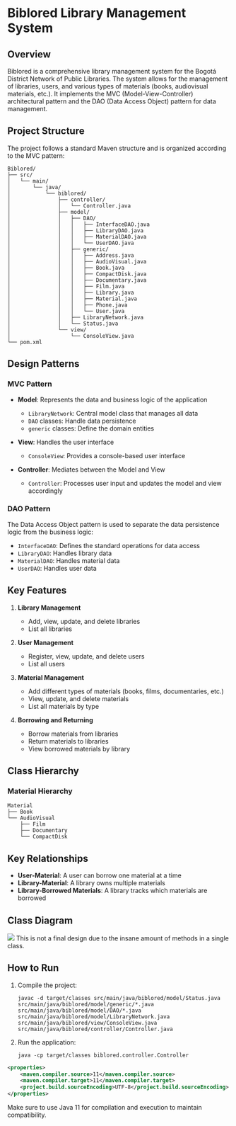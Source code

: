 # Biblored Library Management System

## Overview

Biblored is a comprehensive library management system for the Bogotá District Network of Public Libraries. The system allows for the management of libraries, users, and various types of materials (books, audiovisual materials, etc.). It implements the MVC (Model-View-Controller) architectural pattern and the DAO (Data Access Object) pattern for data management.

## Project Structure

The project follows a standard Maven structure and is organized according to the MVC pattern:

```
Biblored/
├── src/
│   └── main/
│       └── java/
│           └── biblored/
│               ├── controller/
│               │   └── Controller.java
│               ├── model/
│               │   ├── DAO/
│               │   │   ├── InterfaceDAO.java
│               │   │   ├── LibraryDAO.java
│               │   │   ├── MaterialDAO.java
│               │   │   └── UserDAO.java
│               │   ├── generic/
│               │   │   ├── Address.java
│               │   │   ├── AudioVisual.java
│               │   │   ├── Book.java
│               │   │   ├── CompactDisk.java
│               │   │   ├── Documentary.java
│               │   │   ├── Film.java
│               │   │   ├── Library.java
│               │   │   ├── Material.java
│               │   │   ├── Phone.java
│               │   │   └── User.java
│               │   ├── LibraryNetwork.java
│               │   └── Status.java
│               └── view/
│                   └── ConsoleView.java
└── pom.xml
```

## Design Patterns

### MVC Pattern

- **Model**: Represents the data and business logic of the application
  - `LibraryNetwork`: Central model class that manages all data
  - `DAO` classes: Handle data persistence
  - `generic` classes: Define the domain entities

- **View**: Handles the user interface
  - `ConsoleView`: Provides a console-based user interface

- **Controller**: Mediates between the Model and View
  - `Controller`: Processes user input and updates the model and view accordingly

### DAO Pattern

The Data Access Object pattern is used to separate the data persistence logic from the business logic:

- `InterfaceDAO`: Defines the standard operations for data access
- `LibraryDAO`: Handles library data
- `MaterialDAO`: Handles material data
- `UserDAO`: Handles user data

## Key Features

1. **Library Management**
   - Add, view, update, and delete libraries
   - List all libraries

2. **User Management**
   - Register, view, update, and delete users
   - List all users

3. **Material Management**
   - Add different types of materials (books, films, documentaries, etc.)
   - View, update, and delete materials
   - List all materials by type

4. **Borrowing and Returning**
   - Borrow materials from libraries
   - Return materials to libraries
   - View borrowed materials by library

## Class Hierarchy

### Material Hierarchy

```
Material
├── Book
└── AudioVisual
    ├── Film
    ├── Documentary
    └── CompactDisk
```

## Key Relationships

- **User-Material**: A user can borrow one material at a time
- **Library-Material**: A library owns multiple materials
- **Library-Borrowed Materials**: A library tracks which materials are borrowed

## Class Diagram
[![](https://img.plantuml.biz/plantuml/svg/lLXVRzis47_Nfz3RrAtf1p26e4wS3GQIhaYwFEoDbguELueqIAf1blMxZqUHzkbesS265GXYwlUxF_SxaHIbzyuBwuTUrLToeuo5hgf-g5VmMMgefVPWFuiMNBKVrkiyMYr_-_dJPVrQrVLFekiQlwW_lLdK6sCK28se1T4ribjWeC1yojXIgIPSBwqLBxVI-H06gM7N2G_PuMrT1kn0mS62SDz8rQ27tbNultxmmWykbhXyNAvlbrUtDs5yjtvuM7_uDOpkRnvkxXzlLfC0hHBE1StnjxwL6oliomVmpyP-YR4kr8Y53YmIZsDa1WSsmh_7GSH2aLyYTXVaMIbKmiNGIVDLkW6HaluiLNyCRqs_4wrVINSqQcVQeGVjiQQInZkLAcwIYhq4skjeY1eQL3JAAVYh8An1TOSiXSto8B8XWazu_19qDoZUdJ2wFZJ1DQGZftnMXyuqf4jp7blmgJ5amYKayTWLGk9bOh0rXCaP4akRCck4VPXdIGFcZQZY6QCiKeARhicaz998PHO8NHAzZCvfBalHSvP4-Rm9bpzhoNiWOTRqMvLM-xNHtXgbm8uhlJNQ6GKB973mAE4PSJNP5HPiby3KSMF5V5-DxEB2b6wdnCkTaFeEz42e52rGMcm1Y-K6k0ZdsJxfcBVO66lDyptumHR9lmP9Lv67BdV4NRqaHQM2pAp02wbSiOqG1xBPi8Gi1c5R2y93BWIPF2ObP2ZxvmuSZ4d4yRboJ0yeE4eewVnIgVtAe9o5RM31ukpdgX0h9EK2a2opKvG8f97e3inBH7IIAstB3C8LnI2oDp26h2qkaFMz59aDkD22eI8ovSefUypBncbSC7GDvwKwBcBN2gsnXm_Z09VdpafS9iw9BJJz-1iCV82tAMBQG4PihNU3RtOszCOJkt6GBF5ej0KxOvhOGvtBhhFWNAhHMu2zEI9ww3TWAT9A_qAl_vAxQzF1nCGCsbjYbIK0-6PIhzl3D3KN_o4MmJqpJ4ladjUXMEQNG2A3-Vmn2YhSCiu4iuIZzC8vuwmrnRJv-6GqrA-aYxovmeBW6BzBj9IZMYXNvc6QbfYnZ488MjD_ltsq8Na_7rkIZWzHikYdRHddyI9FwBXw-GFbr2DwtM6561tBYzSf7LCZUjw91DAIfZwf9dHBm-IN2Lxzr9qz64-UNDYELJwJtjQJhPoUmzYULleUEKGgTRuwVhx1r6TlAFH2AWhiWkkpiTq4m-Mo65VD-Ld0vNo7Et-3AfXJHeb2xlOnQMMUX63TuFxO47IEW-YRGTgo_tMMibFJ-Pb9mfrxkcRc_BOm-2TZAT85r_jqV8BWU6jQeLO1H98V8oCcz7OGsqbO5z_f4S7Vxx63H1tSAyDK9VTSKRrO8LMCGRZ5R8EcSSc9DGrJkBatU-QUkiea4OBrdSaQEn-yoJrmUtXwVuhfWuVJ-lLm7TyA7-DR8ONnm4gloMcLmkIeIc3oJOP-hv7WvbvmHTULJPl_baNxphzebS7vTwtvH6U-SP4zV2zj21UkU2lFckZpPbvDDE1Ioe1S1mz-NW7VG_Og-hF715HJxbidLMMZKbcPe5HN9liNto8jAE6bqUv9xboz4GwwskZQFmLgKE3GTAsVGdWlTCligxXMBYx-lZn88Sk5CN75H8ZOL6JTb2HPFIKPAyiVVMM_Kn3ZnEegii3UlGkEzADmbUTdoP3xNhAO4IioJc8Irhl6RFw4rhlGREU5zZA4wi95tPe0sA7rnhwfoEUR7oyk9c-2d6FVTIjsZIP4vJ4QTSvnL6dcaSZFRmRcALd7vb53WiHp0xaUTrXistAxjR0Lfzecmf_tLcu63wxMnjUjXQCzZF4DqL0lQdwGgyOvlWFTWMvVvfAI53tu9zCvUel25BYiSniuZbKKO4xFYTmiZkUMiHj4GntZzhU3J6MAPj-2oS5AedeFkXjwzGy0)](https://editor.plantuml.com/uml/lLXVRzis47_Nfz3RrAtf1p26e4wS3GQIhaYwFEoDbguELueqIAf1blMxZqUHzkbesS265GXYwlUxF_SxaHIbzyuBwuTUrLToeuo5hgf-g5VmMMgefVPWFuiMNBKVrkiyMYr_-_dJPVrQrVLFekiQlwW_lLdK6sCK28se1T4ribjWeC1yojXIgIPSBwqLBxVI-H06gM7N2G_PuMrT1kn0mS62SDz8rQ27tbNultxmmWykbhXyNAvlbrUtDs5yjtvuM7_uDOpkRnvkxXzlLfC0hHBE1StnjxwL6oliomVmpyP-YR4kr8Y53YmIZsDa1WSsmh_7GSH2aLyYTXVaMIbKmiNGIVDLkW6HaluiLNyCRqs_4wrVINSqQcVQeGVjiQQInZkLAcwIYhq4skjeY1eQL3JAAVYh8An1TOSiXSto8B8XWazu_19qDoZUdJ2wFZJ1DQGZftnMXyuqf4jp7blmgJ5amYKayTWLGk9bOh0rXCaP4akRCck4VPXdIGFcZQZY6QCiKeARhicaz998PHO8NHAzZCvfBalHSvP4-Rm9bpzhoNiWOTRqMvLM-xNHtXgbm8uhlJNQ6GKB973mAE4PSJNP5HPiby3KSMF5V5-DxEB2b6wdnCkTaFeEz42e52rGMcm1Y-K6k0ZdsJxfcBVO66lDyptumHR9lmP9Lv67BdV4NRqaHQM2pAp02wbSiOqG1xBPi8Gi1c5R2y93BWIPF2ObP2ZxvmuSZ4d4yRboJ0yeE4eewVnIgVtAe9o5RM31ukpdgX0h9EK2a2opKvG8f97e3inBH7IIAstB3C8LnI2oDp26h2qkaFMz59aDkD22eI8ovSefUypBncbSC7GDvwKwBcBN2gsnXm_Z09VdpafS9iw9BJJz-1iCV82tAMBQG4PihNU3RtOszCOJkt6GBF5ej0KxOvhOGvtBhhFWNAhHMu2zEI9ww3TWAT9A_qAl_vAxQzF1nCGCsbjYbIK0-6PIhzl3D3KN_o4MmJqpJ4ladjUXMEQNG2A3-Vmn2YhSCiu4iuIZzC8vuwmrnRJv-6GqrA-aYxovmeBW6BzBj9IZMYXNvc6QbfYnZ488MjD_ltsq8Na_7rkIZWzHikYdRHddyI9FwBXw-GFbr2DwtM6561tBYzSf7LCZUjw91DAIfZwf9dHBm-IN2Lxzr9qz64-UNDYELJwJtjQJhPoUmzYULleUEKGgTRuwVhx1r6TlAFH2AWhiWkkpiTq4m-Mo65VD-Ld0vNo7Et-3AfXJHeb2xlOnQMMUX63TuFxO47IEW-YRGTgo_tMMibFJ-Pb9mfrxkcRc_BOm-2TZAT85r_jqV8BWU6jQeLO1H98V8oCcz7OGsqbO5z_f4S7Vxx63H1tSAyDK9VTSKRrO8LMCGRZ5R8EcSSc9DGrJkBatU-QUkiea4OBrdSaQEn-yoJrmUtXwVuhfWuVJ-lLm7TyA7-DR8ONnm4gloMcLmkIeIc3oJOP-hv7WvbvmHTULJPl_baNxphzebS7vTwtvH6U-SP4zV2zj21UkU2lFckZpPbvDDE1Ioe1S1mz-NW7VG_Og-hF715HJxbidLMMZKbcPe5HN9liNto8jAE6bqUv9xboz4GwwskZQFmLgKE3GTAsVGdWlTCligxXMBYx-lZn88Sk5CN75H8ZOL6JTb2HPFIKPAyiVVMM_Kn3ZnEegii3UlGkEzADmbUTdoP3xNhAO4IioJc8Irhl6RFw4rhlGREU5zZA4wi95tPe0sA7rnhwfoEUR7oyk9c-2d6FVTIjsZIP4vJ4QTSvnL6dcaSZFRmRcALd7vb53WiHp0xaUTrXistAxjR0Lfzecmf_tLcu63wxMnjUjXQCzZF4DqL0lQdwGgyOvlWFTWMvVvfAI53tu9zCvUel25BYiSniuZbKKO4xFYTmiZkUMiHj4GntZzhU3J6MAPj-2oS5AedeFkXjwzGy0)
This is not a final design due to the insane amount of methods in a single class.

## How to Run

1. Compile the project:
   ```
   javac -d target/classes src/main/java/biblored/model/Status.java src/main/java/biblored/model/generic/*.java src/main/java/biblored/model/DAO/*.java src/main/java/biblored/model/LibraryNetwork.java src/main/java/biblored/view/ConsoleView.java src/main/java/biblored/controller/Controller.java
   ```

2. Run the application:
   ```
   java -cp target/classes biblored.controller.Controller
   ```


```xml
<properties>
    <maven.compiler.source>11</maven.compiler.source>
    <maven.compiler.target>11</maven.compiler.target>
    <project.build.sourceEncoding>UTF-8</project.build.sourceEncoding>
</properties>
```

Make sure to use Java 11 for compilation and execution to maintain compatibility.
